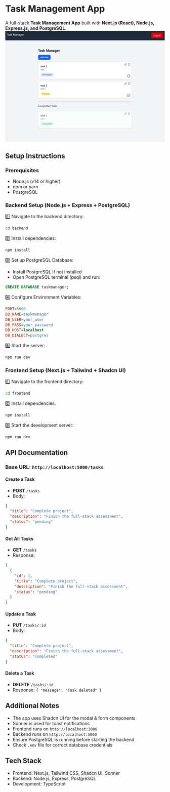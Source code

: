 # Task Management App

A full-stack **Task Management App** built with **Next.js (React), Node.js, Express.js, and PostgreSQL**.
![Task Manager Screenshot](./frontend/public/images/screenshot.png)

## Setup Instructions

### Prerequisites

- Node.js (v14 or higher)
- npm or yarn
- PostgreSQL

### Backend Setup (Node.js + Express + PostgreSQL)

1️⃣ Navigate to the backend directory:

```bash
cd backend
```

2️⃣ Install dependencies:

```bash
npm install
```

3️⃣ Set up PostgreSQL Database:

- Install PostgreSQL if not installed
- Open PostgreSQL terminal (psql) and run:

```sql
CREATE DATABASE taskmanager;
```

4️⃣ Configure Environment Variables:

```ini
PORT=5000
DB_NAME=taskmanager
DB_USER=your_user
DB_PASS=your_password
DB_HOST=localhost
DB_DIALECT=postgres
```

5️⃣ Start the server:

```bash
npm run dev
```

### Frontend Setup (Next.js + Tailwind + Shadcn UI)

1️⃣ Navigate to the frontend directory:

```bash
cd frontend
```

2️⃣ Install dependencies:

```bash
npm install
```

3️⃣ Start the development server:

```bash
npm run dev
```

## API Documentation

### Base URL: `http://localhost:5000/tasks`

#### Create a Task

- **POST** `/tasks`
- Body:

```json
{
  "title": "Complete project",
  "description": "Finish the full-stack assessment",
  "status": "pending"
}
```

#### Get All Tasks

- **GET** `/tasks`
- Response:

```json
[
  {
    "id": 1,
    "title": "Complete project",
    "description": "Finish the full-stack assessment",
    "status": "pending"
  }
]
```

#### Update a Task

- **PUT** `/tasks/:id`
- Body:

```json
{
  "title": "Complete project",
  "description": "Finish the full-stack assessment",
  "status": "completed"
}
```

#### Delete a Task

- **DELETE** `/tasks/:id`
- Response: `{ "message": "Task deleted" }`

## Additional Notes

- The app uses Shadcn UI for the modal & form components
- Sonner is used for toast notifications
- Frontend runs on `http://localhost:3000`
- Backend runs on `http://localhost:5000`
- Ensure PostgreSQL is running before starting the backend
- Check `.env` file for correct database credentials

## Tech Stack

- Frontend: Next.js, Tailwind CSS, Shadcn UI, Sonner
- Backend: Node.js, Express, PostgreSQL
- Development: TypeScript

